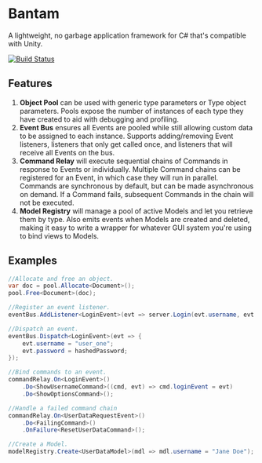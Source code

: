 # Bantam
A lightweight, no garbage application framework for C# that's compatible with Unity.

[![Build Status](https://travis-ci.org/wlindley/bantam.svg?branch=master)](https://travis-ci.org/wlindley/bantam)

## Features
1. **Object Pool** can be used with generic type parameters or Type object parameters. Pools expose the number of instances of each type they have created to aid with debugging and profiling.
1. **Event Bus** ensures all Events are pooled while still allowing custom data to be assigned to each instance. Supports adding/removing Event listeners, listeners that only get called once, and listeners that will receive all Events on the bus.
1. **Command Relay** will execute sequential chains of Commands in response to Events or individually. Multiple Command chains can be registered for an Event, in which case they will run in parallel. Commands are synchronous by default, but can be made asynchronous on demand. If a Command fails, subsequent Commands in the chain will not be executed.
1. **Model Registry** will manage a pool of active Models and let you retrieve them by type. Also emits events when Models are created and deleted, making it easy to write a wrapper for whatever GUI system you're using to bind views to Models.

## Examples
```csharp
//Allocate and free an object.
var doc = pool.Allocate<Document>();
pool.Free<Document>(doc);

//Register an event listener.
eventBus.AddListener<LoginEvent>(evt => server.Login(evt.username, evt.password));

//Dispatch an event.
eventBus.Dispatch<LoginEvent>(evt => {
	evt.username = "user_one";
	evt.password = hashedPassword;
});

//Bind commands to an event.
commandRelay.On<LoginEvent>()
	.Do<ShowUsernameCommand>((cmd, evt) => cmd.loginEvent = evt)
	.Do<ShowOptionsCommand>();

//Handle a failed command chain
commandRelay.On<UserDataRequestEvent>()
	.Do<FailingCommand>()
	.OnFailure<ResetUserDataCommand>();

//Create a Model.
modelRegistry.Create<UserDataModel>(mdl => mdl.username = "Jane Doe");
```
